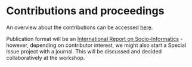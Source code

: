 # Contributions and proceedings

An overview about the contributions can be accessed [here](https://drive.google.com/drive/folders/0B6IVn-EKd-N0bE55aDVEZGVJd0E?usp=sharing).

Publication format will be an [International Report on Socio-Informatics](http://www.iisi.de/international-reports-on-socio-informatics-irsi/) - however, depending on contributor interest, we might also start a Special Issue project with a journal. This will be discussed and decided collaboratively at the workshop.
